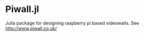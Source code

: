 # Piwall.jl
Julia package for designing raspberry pi based videowalls.  See http://www.piwall.co.uk/
